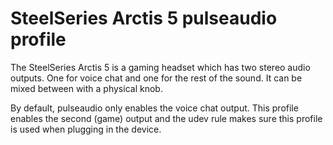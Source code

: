 # SteelSeries Arctis 5 pulseaudio profile

The SteelSeries Arctis 5 is a gaming headset which has two stereo audio outputs. One for voice chat and one for the rest of the sound. It can be mixed between with a physical knob.

By default, pulseaudio only enables the voice chat output. This profile enables the second (game) output and the udev rule makes sure this profile is used when plugging in the device.
